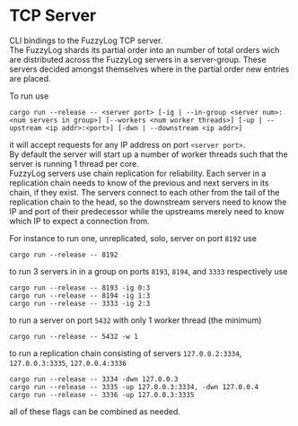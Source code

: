 # TCP Server
CLI bindings to the FuzzyLog TCP server.  
The FuzzyLog shards its partial order into an number of
total orders wich are distributed across the FuzzyLog servers
in a server-group. These servers decided amongst themselves
where in the partial order new entries are placed.

To run use

    cargo run --release -- <server port> [-ig | --in-group <server num>:<num servers in group>] [--workers <num worker threads>] [-up | --upstream <ip addr>:<port>] [-dwn | --downstream <ip addr>]

it will accept requests for any IP address on port `<server port>`.  
By default the server will start up a number of worker threads
such that the server is running 1 thread per core.  
FuzzyLog servers use chain replication for reliability. Each server
in a replication chain needs to know of the previous and next servers
in its chain, if they exist. The servers connect to each other from
the tail of the replication chain to the head,
so the downstream servers need to know the IP and port of their predecessor
while the upstreams merely need to know which IP to expect a connection from.  

For instance to run one, unreplicated, solo, server on port `8192` use

    cargo run --release -- 8192
    
to run 3 servers in in a group on ports `8193`, `8194`, and `3333` respectively use

    cargo run --release -- 8193 -ig 0:3
    cargo run --release -- 8194 -ig 1:3
    cargo run --release -- 3333 -ig 2:3
    
to run a server on port `5432` with only 1 worker thread (the minimum)

    cargo run --release -- 5432 -w 1

to run a replication chain consisting of servers `127.0.0.2:3334`, `127.0.0.3:3335`, `127.0.0.4:3336`


    cargo run --release -- 3334 -dwn 127.0.0.3
    cargo run --release -- 3335 -up 127.0.0.3:3334, -dwn 127.0.0.4
    cargo run --release -- 3336 -up 127.0.0.3:3335
    
all of these flags can be combined as needed.
